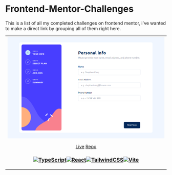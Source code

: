 # Frontend-Mentor-Challenges

This is a list of all my completed challenges on frontend mentor, i've wanted to make a direct link by grouping all of them right here.

<table align="center"><tr><td>
  <picture align="right">
    <img src="./images/multistep-form-preview.PNG" alt="MultiStep Form Preview" />
  </picture>

 <p align="center">
  <a href="https://daninewacc.github.io/multistep-form/">Live</a>
  <a href="https://github.com/DaniNewAcc/multistep-form">Repo</a>
</p>

  <h3 align="center">
    <a href="https://www.typescriptlang.org/" target="_blank" rel="noreferrer"><img src="https://raw.githubusercontent.com/danielcranney/readme-generator/main/public/icons/skills/typescript-colored.svg" width="36" height="36" alt="TypeScript" /></a><a href="https://reactjs.org/" target="_blank" rel="noreferrer"><img src="https://raw.githubusercontent.com/danielcranney/readme-generator/main/public/icons/skills/react-colored.svg" width="36" height="36" alt="React" /></a><a href="https://tailwindcss.com/" target="_blank" rel="noreferrer"><img src="https://raw.githubusercontent.com/danielcranney/readme-generator/main/public/icons/skills/tailwindcss-colored.svg" width="36" height="36" alt="TailwindCSS" /></a><a href="https://vitejs.dev/" target="_blank" rel="noreferrer"><img src="https://raw.githubusercontent.com/danielcranney/readme-generator/main/public/icons/skills/vite-colored.svg" width="36" height="36" alt="Vite" /></a>
  </h3>

</td></tr>
</table>